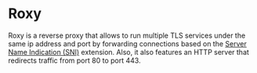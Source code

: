 # Roxy

Roxy is a reverse proxy that allows to run multiple TLS services under the same ip address and port by forwarding
connections based on the [Server Name Indication (SNI)](https://en.wikipedia.org/wiki/Server_Name_Indication) extension. 
Also, it also features an HTTP server that redirects traffic from port 80 to port 443.
